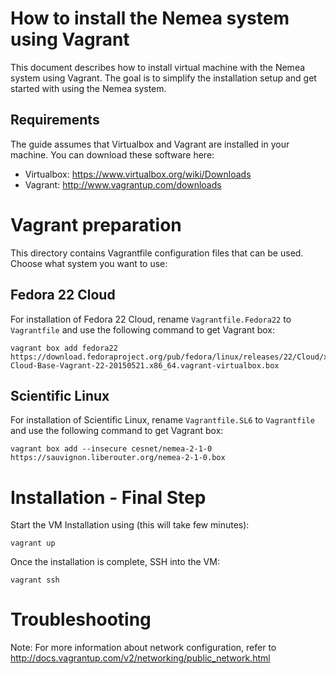 How to install the Nemea system using Vagrant
=============================================

This document describes how to install virtual machine with the Nemea system using Vagrant.
The goal is to simplify the installation setup and get started with using the Nemea system.

Requirements
------------

The guide assumes that Virtualbox and Vagrant are installed in your machine.
You can download these software here:

- Virtualbox: https://www.virtualbox.org/wiki/Downloads
- Vagrant: http://www.vagrantup.com/downloads

Vagrant preparation
====================

This directory contains Vagrantfile configuration files that can be used.
Choose what system you want to use:

Fedora 22 Cloud
---------------

For installation of Fedora 22 Cloud, rename `Vagrantfile.Fedora22` to `Vagrantfile`
and use the following command to get Vagrant box:

```
vagrant box add fedora22 https://download.fedoraproject.org/pub/fedora/linux/releases/22/Cloud/x86_64/Images/Fedora-Cloud-Base-Vagrant-22-20150521.x86_64.vagrant-virtualbox.box
```

Scientific Linux
----------------


For installation of Scientific Linux, rename `Vagrantfile.SL6` to `Vagrantfile`
and use the following command to get Vagrant box:

```
vagrant box add --insecure cesnet/nemea-2-1-0 https://sauvignon.liberouter.org/nemea-2-1-0.box
```

Installation - Final Step
=========================

Start the VM Installation using (this will take few minutes):
```
vagrant up
```

Once the installation is complete, SSH into the VM:
```
vagrant ssh
```

Troubleshooting
===============

Note: For more information about network configuration, refer to
http://docs.vagrantup.com/v2/networking/public_network.html

